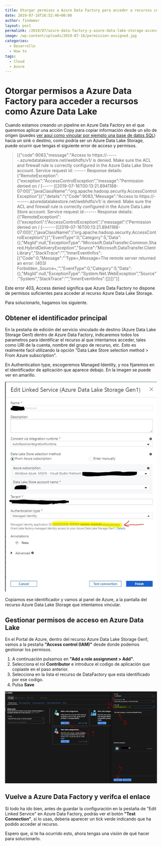 ```yaml
---
title: Otorgar permisos a Azure Data Factory para acceder a recursos como Azure Data Lake
date: 2019-07-16T16:52:46+00:00
author: findemor
layout: post
permalink: /2019/07/azure-data-factory-y-azure-data-lake-storage-access-permissions/
image: /wp-content/uploads/2019-07-16/permission-assigned.jpg
categories:
  - Desarrollo
  - How to
tags:
  - Cloud
  - Azure
---
```


# Otorgar permisos a Azure Data Factory para acceder a recursos como Azure Data Lake

Cuando estamos creando un pipeline en Azure Data Factory en el que queremos aplicar una acción Copy para copiar información desde un silo de origen (puedes [ver aquí como vincular por ejemplo una base de datos SQL](/2019/07/acceder-base-datos-sql-server-on-premise-desde-azure-data-factory/)) hacia un sink o destino, como podría ser un Azure Data Lake Storage, puede ocurrir que tengas el siguiente error de acceso y permisos.

> [{"code":9083,"message":"Access to https://------.azuredatalakestore.net/webhdfs/v1/ is denied. Make sure the ACL and firewall rule is correctly configured in the Azure Data Lake Store account. Service request id: ------ Response details: {\"RemoteException\":{\"exception\":\"AccessControlException\",\"message\":\"Permission denied on / [------][2019-07-16T00:13:21.8941188-07:00]\",\"javaClassName\":\"org.apache.hadoop.security.AccessControlException\"}}","details":"{\"Code\":9083,\"Message\":\"Access to https://-------.azuredatalakestore.net/webhdfs/v1/ is denied. Make sure the ACL and firewall rule is correctly configured in the Azure Data Lake Store account. Service request id:------ Response details: {\\\"RemoteException\\\":{\\\"exception\\\":\\\"AccessControlException\\\",\\\"message\\\":\\\"Permission denied on / [-------][2019-07-16T00:13:21.8941188-07:00]\\\",\\\"javaClassName\\\":\\\"org.apache.hadoop.security.AccessControlException\\\"}}\",\"EventType\":0,\"Category\":5,\"Data\":{},\"MsgId\":null,\"ExceptionType\":\"Microsoft.DataTransfer.Common.Shared.HybridDeliveryException\",\"Source\":\"Microsoft.DataTransfer.ClientLibrary\",\"StackTrace\":\"\",\"InnerEventInfos\":[{\"Code\":0,\"Message\":\"'Type=,Message=The remote server returned an error: (403) Forbidden.,Source=,'\",\"EventType\":0,\"Category\":5,\"Data\":{},\"MsgId\":null,\"ExceptionType\":\"System.Net.WebException\",\"Source\":\"System\",\"StackTrace\":\"\",\"InnerEventInfos\":[]}]}"}]

Este error 403, Access denied significa que Azure Data Factory no dispone de permisos suficientes para acceder al recurso Azure Data Lake Storage.

Para solucionarlo, hagamos los siguiente.

## Obtener el identificador principal

En la pestaña de edición del servicio vinculado de destino (Azure Data Lake Storage Gen1) dentro de Azure Data Factory, indicaremos todos los parametros para identificar el recurso al que intentamos acceder, tales como URI de la cuenta, nombre del grupo de recurso, etc. Esto es realmente facil utilizando la opción "Data Lake Store selection method > From Azure subscription".

En Authentication type, escogeremos Managed Identity, y nos fijaremos en el identificador de aplicación que aparece debajo. En la imagen se puede ver en amarillo.

![edit linked service](/wp-content/uploads/2019-07-16/edit-linked-service.jpg)

Copiamos ese identificador y vamos al panel de Azure, a la pantalla del recurso Azure Data Lake Storage que intentamos vincular.

## Gestionar permisos de acceso en Azure Data Lake

En el Portal de Azure, dentro del recurso Azure Data Lake Storage Gen1, vamos a la pestaña __"Access control (IAM)"__ desde donde podemos gestionar los permisos.

1. A continuación pulsamos en __"Add a role assignment > Add"__.
2. Selecciona el rol __Contributor__  e introduce el codigo de aplicación que copiaste en el paso anterior.
3. Selecciona en la lista el recurso de DataFactory que esta identificado por ese codigo.
4. Pulsa __Save__

![permission assigned](/wp-content/uploads/2019-07-16/permission-assigned.jpg)

## Vuelve a Azure Data Factory y verifca el enlace

Si todo ha ido bien, antes de guardar la configuración en la pestaña de "Edit Linked Service" en Azure Data Factory, podrás ver el botón __"Test Connection"__, si lo usas, debería aparecer un tick verde indicando que ha podido acceder al recurso.


Espero que, si te ha ocurrido esto, ahora tengas una visión de qué hacer para solucionarlo.


